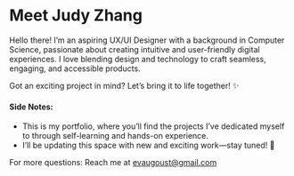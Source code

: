 # Meet Judy Zhang
Hello there! I’m an aspiring UX/UI Designer with a background in Computer Science, passionate about creating intuitive and user-friendly digital experiences. I love blending design and technology to craft seamless, engaging, and accessible products.

Got an exciting project in mind? Let’s bring it to life together! ✨

#### Side Notes:
* This is my portfolio, where you’ll find the projects I’ve dedicated myself to through self-learning and hands-on experience.
* I’ll be updating this space with new and exciting work—stay tuned! 🚀

For more questions: Reach me at evaugoust@gmail.com
